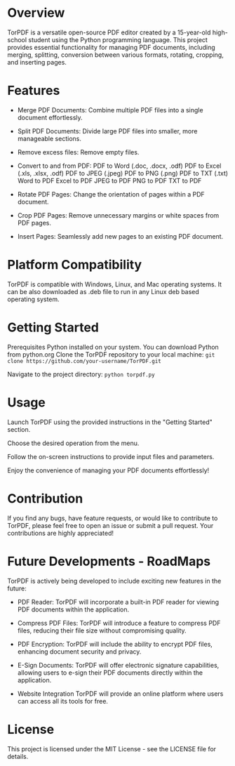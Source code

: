# Overview
TorPDF is a versatile open-source PDF editor created by a 15-year-old high-school student using the Python programming language. This project provides essential functionality for managing PDF documents, including merging, splitting, conversion between various formats, rotating, cropping, and inserting pages.

# Features
- Merge PDF Documents: Combine multiple PDF files into a single document effortlessly.
- Split PDF Documents: Divide large PDF files into smaller, more manageable sections.
- Remove excess files: Remove empty files.

- Convert to and from PDF:
PDF to Word (.doc, .docx, .odf)
PDF to Excel (.xls, .xlsx, .odf)
PDF to JPEG (.jpeg)
PDF to PNG (.png)
PDF to TXT (.txt)
Word to PDF
Excel to PDF
JPEG to PDF
PNG to PDF
TXT to PDF

- Rotate PDF Pages: Change the orientation of pages within a PDF document.
- Crop PDF Pages: Remove unnecessary margins or white spaces from PDF pages.
- Insert Pages: Seamlessly add new pages to an existing PDF document.

# Platform Compatibility
TorPDF is compatible with Windows, Linux, and Mac operating systems.
It can be also downloaded as .deb file to run in any Linux deb based operating system.

# Getting Started
Prerequisites
Python installed on your system. You can download Python from python.org
Clone the TorPDF repository to your local machine:
`git clone https://github.com/your-username/TorPDF.git`

Navigate to the project directory:
`python torpdf.py`

# Usage
Launch TorPDF using the provided instructions in the "Getting Started" section.

Choose the desired operation from the menu.

Follow the on-screen instructions to provide input files and parameters.

Enjoy the convenience of managing your PDF documents effortlessly!

# Contribution
If you find any bugs, have feature requests, or would like to contribute to TorPDF, please feel free to open an issue or submit a pull request. Your contributions are highly appreciated!

# Future Developments - RoadMaps
TorPDF is actively being developed to include exciting new features in the future:

- PDF Reader:
TorPDF will incorporate a built-in PDF reader for viewing PDF documents within the application.

- Compress PDF Files:
TorPDF will introduce a feature to compress PDF files, reducing their file size without compromising quality.

- PDF Encryption:
TorPDF will include the ability to encrypt PDF files, enhancing document security and privacy.

- E-Sign Documents:
TorPDF will offer electronic signature capabilities, allowing users to e-sign their PDF documents directly within the application.

- Website Integration
TorPDF will provide an online platform where users can access all its tools for free.

# License
This project is licensed under the MIT License - see the LICENSE file for details.
